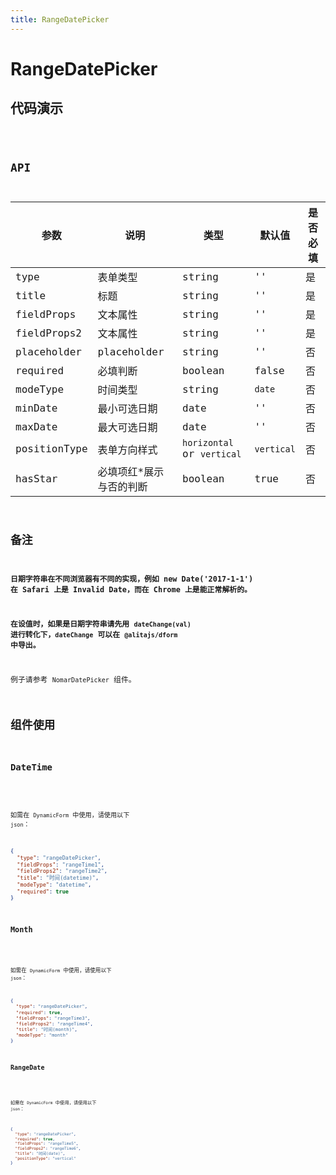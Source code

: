 ```yaml
---
title: RangeDatePicker
---
```


# RangeDatePicker

## 代码演示

<code src="./demo/index.tsx" />

## API

| 参数         | 说明                     | 类型                       | 默认值     | 是否必填 |
| ------------ | ------------------------ | -------------------------- | ---------- | -------- |
| type         | 表单类型                 | string                     | ''         | 是       |
| title        | 标题                     | string                     | ''         | 是       |
| fieldProps   | 文本属性                 | string                     | ''         | 是       |
| fieldProps2  | 文本属性                 | string                     | ''         | 是       |
| placeholder  | placeholder              | string                     | ''         | 否       |
| required     | 必填判断                 | boolean                    | false      | 否       |
| modeType     | 时间类型                 | string                     | `date`     | 否       |
| minDate      | 最小可选日期             | date                       | ''         | 否       |
| maxDate      | 最大可选日期             | date                       | ''         | 否       |
| positionType | 表单方向样式             | `horizontal` or `vertical` | `vertical` | 否       |
| hasStar      | 必填项红\*展示与否的判断 | boolean                    | true       | 否       |

## 备注

**日期字符串在不同浏览器有不同的实现，例如 new Date('2017-1-1') 在 Safari 上是 Invalid Date，而在 Chrome 上是能正常解析的。**

**在设值时，如果是日期字符串请先用 `dateChange(val)` 进行转化下，`dateChange` 可以在 `@alitajs/dform` 中导出。**

例子请参考 `NomarDatePicker` 组件。

## 组件使用

### DateTime

<code src="./demo/datetime.tsx" />

如需在 `DynamicForm` 中使用，请使用以下 `json`：

```json
{
  "type": "rangeDatePicker",
  "fieldProps": "rangeTime1",
  "fieldProps2": "rangeTime2",
  "title": "时间(datetime)",
  "modeType": "datetime",
  "required": true
}
```

### Month

<code src="./demo/month.tsx" />

如需在 `DynamicForm` 中使用，请使用以下 `json`：

```json
{
  "type": "rangeDatePicker",
  "required": true,
  "fieldProps": "rangeTime3",
  "fieldProps2": "rangeTime4",
  "title": "时间(month)",
  "modeType": "month"
}
```

### RangeDate

<code src="./demo/date.tsx" />

如需在 `DynamicForm` 中使用，请使用以下 `json`：

```json
{
  "type": "rangeDatePicker",
  "required": true,
  "fieldProps": "rangeTime5",
  "fieldProps2": "rangeTime6",
  "title": "时间(date)",
  "positionType": "vertical"
}
```
